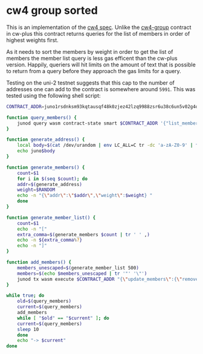 # cw4 group sorted

This is an implementation of the [cw4
spec](https://github.com/CosmWasm/cw-plus/blob/main/packages/cw4/README.md). Unlike
the
[cw4-group](https://github.com/CosmWasm/cw-plus/tree/main/contracts/cw4-group)
contract in cw-plus this contract returns queries for the list of
members in order of highest weights first.

As it needs to sort the members by weight in order to get the list of
members the member list query is less gas efficent than the cw-plus
version. Happily, queriers will hit limits on the amount of text that
is possible to return from a query before they approach the gas limits
for a query.

Testing on the uni-2 testnet suggests that this cap to the number of
addresses one can add to the contract is somewhere around `5991`. This
was tested using the following shell script:

```bash
CONTRACT_ADDR=juno1rsdnksm93kqtausqf48k0zjez42lzq9988zsr6u38c6un5v02g4qyxmstd

function query_members() {
    junod query wasm contract-state smart $CONTRACT_ADDR '{"list_members":{}}' --output json | jq '.data.members | length'
}

function generate_address() {
    local body=$(cat /dev/urandom | env LC_ALL=C tr -dc 'a-zA-Z0-9' | fold -w 59 | head -n 1)
    echo juno$body
}

function generate_members() {
    count=$1
    for i in $(seq $count); do
	addr=$(generate_address)
	weight=$RANDOM
	echo -n "{\"addr\":\"$addr\",\"weight\":$weight} "
    done
}

function generate_member_list() {
    count=$1
    echo -n "["
    extra_comma=$(generate_members $count | tr ' ' ,)
    echo -n ${extra_comma%?}
    echo -n "]"
}

function add_members() {
    members_unescaped=$(generate_member_list 500)
    members=$(echo $members_unescaped | tr '"' '\"')
    junod tx wasm execute $CONTRACT_ADDR "{\"update_members\":{\"remove\":[],\"add\":$members}}" --from ekez --fees 50000ujunox --chain-id uni-2 --gas auto --gas-adjustment 5 -y
}

while true; do
    old=$(query_members)
    current=$(query_members)
    add_members
    while [ "$old" == "$current" ]; do
	current=$(query_members)
	sleep 10
    done
    echo "-> $current"
done
```
